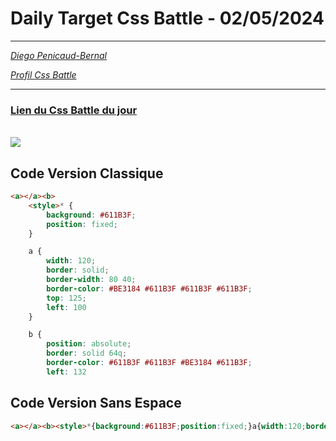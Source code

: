 # Daily Target Css Battle - 02/05/2024

<hr>

[<em>Diego Penicaud-Bernal</em>](https://github.com/Diego-PB)

[<em>Profil Css Battle</em>](https://cssbattle.dev/player/diegopb)

<hr>


### [Lien du Css Battle du jour](https://cssbattle.dev/play/mE2a37iLaVtRxOqsMUds)

<br>
<img src="https://firebasestorage.googleapis.com/v0/b/cssbattleapp.appspot.com/o/user%2Fummd3POvEDfFyeFvVdOMG3OOrwE2%2Ftargets%2Ftarget_TKeIlKb.png?alt=media">

## Code Version Classique

```html
<a></a><b>
    <style>* {
        background: #611B3F;
        position: fixed;
    }

    a {
        width: 120;
        border: solid;
        border-width: 80 40;
        border-color: #BE3184 #611B3F #611B3F #611B3F;
        top: 125;
        left: 100
    }

    b {
        position: absolute;
        border: solid 64q;
        border-color: #611B3F #611B3F #BE3184 #611B3F;
        left: 132
```

## Code Version Sans Espace

```html
<a></a><b><style>*{background:#611B3F;position:fixed;}a{width:120;border:solid;border-width:80 40;border-color:#BE3184#611B3F#611B3F#611B3F;top:125;left:100}b{position:absolute;border:solid 64q;border-color:#611B3F#611B3F#BE3184#611B3F;left:132
```
